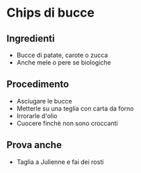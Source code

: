 # Chips di bucce

## Ingredienti
- Bucce di patate, carote o zucca
- Anche mele o pere se biologiche

## Procedimento
- Asciugare le bucce
- Metterle su una teglia con carta da forno
- Irrorarle d'olio
- Cuocere finchè non sono croccanti

## Prova anche
- Taglia a Julienne e fai dei rosti
